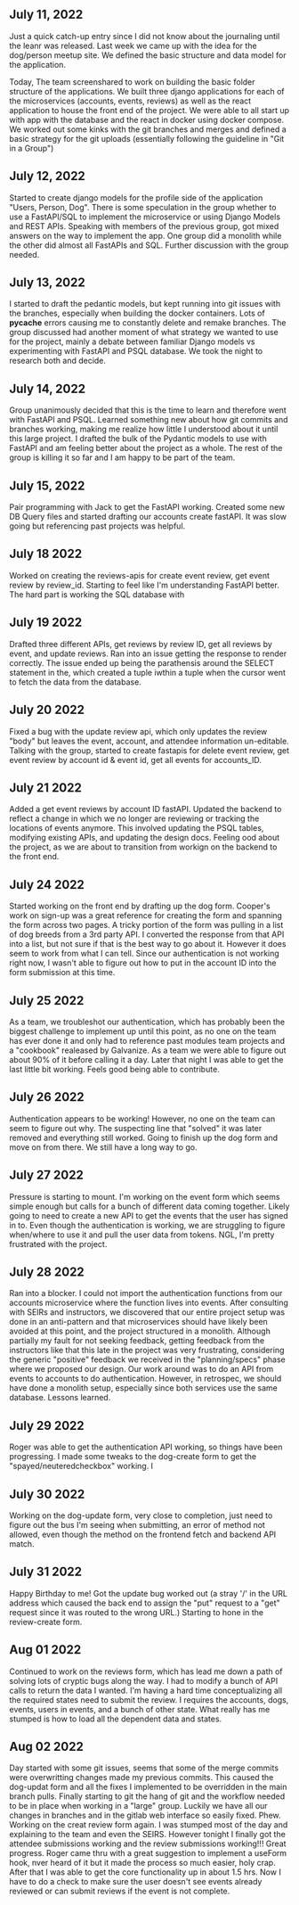 ## July 11, 2022

Just a quick catch-up entry since I did not know about the journaling until the leanr was released. Last week we came up with the idea for the dog/person meetup site. We defined the basic structure and data model for the application. 

Today, The team screenshared to work on building the basic folder structure of the applications. We built three django applications for each of the microservices (accounts, events, reviews) as well as the react application to house the front end of the project. We were able to all start up with app with the database and the react in docker using docker compose. We worked out some kinks with the git branches and merges and defined a basic strategy for the git uploads (essentially following the guideline in "Git in a Group")

## July 12, 2022

Started to create django models for the profile side of the application "Users, Person, Dog". There is some speculation in the group whether to use a FastAPI/SQL to implement the microservice or using Django Models and REST APIs. Speaking with members of the previous group, got mixed answers on the way to implement the app. One group did a monolith while the other did almost all FastAPIs and SQL. Further discussion with the group needed.

## July 13, 2022

I started to draft the pedantic models, but kept running into git issues with the branches, especially when building the docker containers. Lots of __pycache__ errors causing me to constantly delete and remake branches. The group discussed had another moment of what strategy we wanted to use for the project, mainly a debate between familiar Django models vs experimenting with FastAPI and PSQL database. We took the night to research both and decide.

## July 14, 2022

Group unanimously decided that this is the time to learn and therefore went with FastAPI and PSQL. Learned something new about how git commits and branches working, making me realize how little I understood about it until this large project. I drafted the bulk of the Pydantic models to use with FastAPI and am feeling better about the project as a whole. The rest of the group is killing it so far and I am happy to be part of the team.

## July 15, 2022
Pair programming with Jack to get the FastAPI working. Created some new DB Query files and started drafting our accounts create fastAPI. It was slow going but referencing past projects was helpful.

## July 18 2022
Worked on creating the reviews-apis for create event review, get event review by review_id. Starting to feel like I'm understanding FastAPI better. The hard part is working the SQL database with 

## July 19 2022

Drafted three different APIs, get reviews by review ID, get all reviews by event, and update reviews. Ran into an issue getting the response to render correctly. The issue ended up being the parathensis around the SELECT statement in the, which created a tuple iwthin a tuple when the cursor went to fetch the data from the database.

## July 20 2022

Fixed a bug with the update review api, which only updates the review "body" but leaves the event, account, and attendee information un-editable. Talking with the group, started to create fastapis for delete event review, get event review by account id & event id, get all events for accounts_ID.

## July 21 2022
Added a get event reviews by account ID fastAPI. Updated the backend to reflect a change in which we no longer are reviewing or tracking the locations of events anymore. This involved updating the PSQL tables, modifying existing APIs, and updating the design docs. Feeling ood about the project, as we are about to transition from workign on the backend to the front end.


## July 24 2022
Started working on the front end by drafting up the dog form. Cooper's work on sign-up was a great reference for creating the form and spanning the form across two pages. A tricky portion of the form was pulling in a list of dog breeds from a 3rd party API. I converted the response from that API into a list, but not sure if that is the best way to go about it. However it does seem to work from what I can tell. Since our authentication is not working right now, I wasn't able to figure out how to put in the account ID into the form submission at this time.

## July 25 2022
As a team, we troubleshot our authentication, which has probably been the biggest challenge to implement up until this point, as no one on the team has ever done it and only had to reference past modules team projects and a "cookbook" realeased by Galvanize. As a team we were able to figure out about 90% of it before calling it a day. Later that night I was able to get the last little bit working. Feels good being able to contribute.

## July 26 2022
Authentication appears to be working! However, no one on the team can seem to figure out why. The suspecting line that "solved" it was later removed and everything still worked. Going to finish up the dog form and move on from there. We still have a long way to go.

## July 27 2022
Pressure is starting to mount. I'm working on the event form which seems simple enough but calls for a bunch of different data coming together. Likely going to need to create a new API to get the events that the user has signed in to. Even though the authentication is working, we are struggling to figure when/where to use it and pull the user data from tokens. NGL, I'm pretty frustrated with the project.

## July 28 2022
Ran into a blocker. I could not import the authentication functions from our accounts microservice where the function lives into events. After consulting with SEIRs and instructors, we discovered that our entire project setup was done in an anti-pattern and that microservices should have likely been avoided at this point, and the project structured in a monolith. Although partially my fault for not seeking feedback, getting feedback from the instructors like that this late in the project was very frustrating, considering the generic "positive" feedback we received in the "planning/specs" phase where we proposed our design. Our work around was to do an API from events to accounts to do authentication. However, in retrospec, we should have done a monolith setup, especially since both services use the same database. Lessons learned.


## July 29 2022
Roger was able to get the authentication API working, so things have been progressing. I made some tweaks to the dog-create form to get the "spayed/neuteredcheckbox" working. I

## July 30 2022
Working on the dog-update form, very close to completion, just need to figure out the bus I'm seeing when submitting, an error of method not allowed, even though the method on the frontend fetch and backend API match.

## July 31 2022
Happy Birthday to me! Got the update bug worked out (a stray '/' in the URL address which caused the back end to assign the "put" request to a "get" request since it was routed to the wrong URL.) Starting to hone in the review-create form.

## Aug 01 2022
Continued to work on the reviews form, which has lead me down a path of solving lots of cryptic bugs along the way. I had to modify a bunch of API calls to return the data I wanted. I'm having a hard time conceptualizing all the required states need to submit the review. I requires the accounts, dogs, events, users in events, and a bunch of other state. What really has me stumped is how to load all the dependent data and states. 

## Aug 02 2022
Day started with some git issues, seems that some of the merge commits were overwritting changes made my previous commits. This caused the dog-updat form and all the fixes I implemented to be overridden in the main branch pulls. Finally starting to git the hang of git and the workflow needed to be in place when working in a "large" group. Luckily we have all our changes in branches and in the gitlab web interface so easily fixed. Phew. Working on the creat review form again. I was stumped most of the day and explaining to the team and even the SEIRS. However tonight I finally got the attendee submissions working and the review submissions working!!! Great progress. Roger came thru with a great suggestion to implement a useForm hook, nver heard of it but it made the process so much easier, holy crap. After that I was able to get the core functionality up in about 1.5 hrs. Now I have to do a check to make sure the user doesn't see events already reviewed or can submit reviews if the event is not complete.